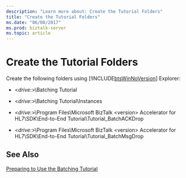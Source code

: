 ```yaml
---
description: "Learn more about: Create the Tutorial Folders"
title: "Create the Tutorial Folders"
ms.date: "06/08/2017"
ms.prod: biztalk-server
ms.topic: article
---
```

# Create the Tutorial Folders
Create the following folders using [!INCLUDE[btsWinNoVersion](../../includes/btswinnoversion-md.md)] Explorer:  
  
-   \<*drive*:\>\Batching Tutorial  
  
-   \<*drive*:\>\Batching Tutorial\Instances  
  
-   \<*drive*:\>\Program Files\Microsoft BizTalk \<version\> Accelerator for HL7\SDK\End-to-End Tutorial\Tutorial_BatchACKDrop  
  
-   \<*drive*:\>\Program Files\Microsoft BizTalk \<version\> Accelerator for HL7\SDK\End-to-End Tutorial\Tutorial_BatchMsgDrop  
  
## See Also  
 [Preparing to Use the Batching Tutorial](../../adapters-and-accelerators/accelerator-hl7/preparing-to-use-the-batching-tutorial.md)
